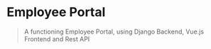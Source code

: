 # Employee Portal

> A functioning Employee Portal, using Django Backend, Vue.js Frontend and Rest API

